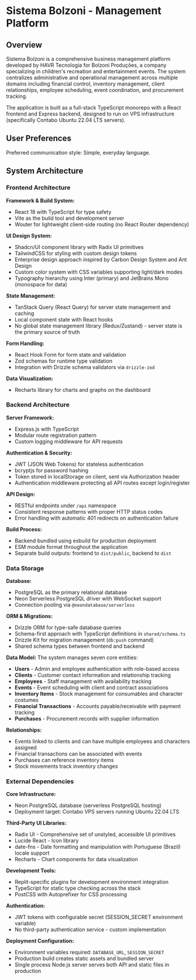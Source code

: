 # Sistema Bolzoni - Management Platform

## Overview

Sistema Bolzoni is a comprehensive business management platform developed by HAVR Tecnologia for Bolzoni Produções, a company specializing in children's recreation and entertainment events. The system centralizes administrative and operational management across multiple domains including financial control, inventory management, client relationships, employee scheduling, event coordination, and procurement tracking.

The application is built as a full-stack TypeScript monorepo with a React frontend and Express backend, designed to run on VPS infrastructure (specifically Contabo Ubuntu 22.04 LTS servers).

## User Preferences

Preferred communication style: Simple, everyday language.

## System Architecture

### Frontend Architecture

**Framework & Build System:**
- React 18 with TypeScript for type safety
- Vite as the build tool and development server
- Wouter for lightweight client-side routing (no React Router dependency)

**UI Design System:**
- Shadcn/UI component library with Radix UI primitives
- TailwindCSS for styling with custom design tokens
- Enterprise design approach inspired by Carbon Design System and Ant Design
- Custom color system with CSS variables supporting light/dark modes
- Typography hierarchy using Inter (primary) and JetBrains Mono (monospace for data)

**State Management:**
- TanStack Query (React Query) for server state management and caching
- Local component state with React hooks
- No global state management library (Redux/Zustand) - server state is the primary source of truth

**Form Handling:**
- React Hook Form for form state and validation
- Zod schemas for runtime type validation
- Integration with Drizzle schema validators via `drizzle-zod`

**Data Visualization:**
- Recharts library for charts and graphs on the dashboard

### Backend Architecture

**Server Framework:**
- Express.js with TypeScript
- Modular route registration pattern
- Custom logging middleware for API requests

**Authentication & Security:**
- JWT (JSON Web Tokens) for stateless authentication
- bcryptjs for password hashing
- Token stored in localStorage on client, sent via Authorization header
- Authentication middleware protecting all API routes except login/register

**API Design:**
- RESTful endpoints under `/api` namespace
- Consistent response patterns with proper HTTP status codes
- Error handling with automatic 401 redirects on authentication failure

**Build Process:**
- Backend bundled using esbuild for production deployment
- ESM module format throughout the application
- Separate build outputs: frontend to `dist/public`, backend to `dist`

### Data Storage

**Database:**
- PostgreSQL as the primary relational database
- Neon Serverless PostgreSQL driver with WebSocket support
- Connection pooling via `@neondatabase/serverless`

**ORM & Migrations:**
- Drizzle ORM for type-safe database queries
- Schema-first approach with TypeScript definitions in `shared/schema.ts`
- Drizzle Kit for migration management (`db:push` command)
- Shared schema types between frontend and backend

**Data Model:**
The system manages seven core entities:
- **Users** - Admin and employee authentication with role-based access
- **Clients** - Customer contact information and relationship tracking
- **Employees** - Staff management with availability tracking
- **Events** - Event scheduling with client and contract associations
- **Inventory Items** - Stock management for consumables and character costumes
- **Financial Transactions** - Accounts payable/receivable with payment tracking
- **Purchases** - Procurement records with supplier information

**Relationships:**
- Events linked to clients and can have multiple employees and characters assigned
- Financial transactions can be associated with events
- Purchases can reference inventory items
- Stock movements track inventory changes

### External Dependencies

**Core Infrastructure:**
- Neon PostgreSQL database (serverless PostgreSQL hosting)
- Deployment target: Contabo VPS servers running Ubuntu 22.04 LTS

**Third-Party UI Libraries:**
- Radix UI - Comprehensive set of unstyled, accessible UI primitives
- Lucide React - Icon library
- date-fns - Date formatting and manipulation with Portuguese (Brazil) locale support
- Recharts - Chart components for data visualization

**Development Tools:**
- Replit-specific plugins for development environment integration
- TypeScript for static type checking across the stack
- PostCSS with Autoprefixer for CSS processing

**Authentication:**
- JWT tokens with configurable secret (SESSION_SECRET environment variable)
- No third-party authentication service - custom implementation

**Deployment Configuration:**
- Environment variables required: `DATABASE_URL`, `SESSION_SECRET`
- Production build creates static assets and bundled server
- Single process Node.js server serves both API and static files in production